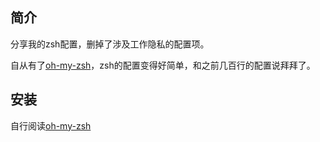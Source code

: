 ## 简介

分享我的zsh配置，删掉了涉及工作隐私的配置项。

自从有了[oh-my-zsh](https://github.com/robbyrussell/oh-my-zsh)，zsh的配置变得好简单，和之前几百行的配置说拜拜了。


## 安装

自行阅读[oh-my-zsh](https://github.com/robbyrussell/oh-my-zsh)
